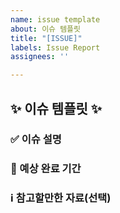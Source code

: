 ```yaml
---
name: issue template
about: 이슈 템플릿
title: "[ISSUE]"
labels: Issue Report
assignees: ''

---
```


## ✨ 이슈 템플릿 ✨

### ✅ 이슈 설명
<!--이슈에 대해 명확하고 간결하게 설명해주세요-->

### 🚩 예상 완료 기간
<!--ex) ~ 10.27(일) 12:00. 시간은 선택사항-->

### ℹ️ 참고할만한 자료(선택)
